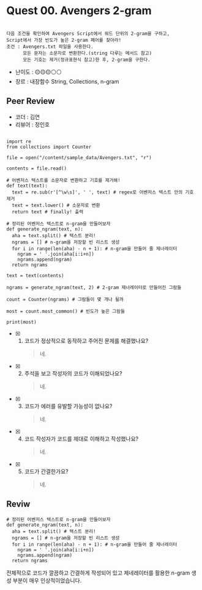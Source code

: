 # Quest 00. Avengers 2-gram

```

다음 조건을 확인하여 Avengers Script에서 워드 단위의 2-gram을 구하고,
Script에서 가장 빈도가 높은 2-gram 페어를 찾아라!
조건 : Avengers.txt 파일을 사용한다.
      모든 문자는 소문자로 변환한다.(string 다루는 메서드 참고)
      모든 기호는 제거(정규표현식 참고)한 후, 2-gram을 구한다.

```

- 난이도 : 🟡🟡🟡⚪⚪
- 장르 : 내장함수 String, Collections, n-gram

## Peer Review

- 코더 : 김연
- 리뷰어 : 정인호

```

import re
from collections import Counter

file = open("/content/sample_data/Avengers.txt", "r")

contents = file.read()

# 어벤저스 텍스트를 소문자로 변환하고 기호를 제거해!
def text(text):
  text = re.sub(r'[^\w\s]', ' ', text) # regex로 어벤저스 텍스트 안의 기호 제거
  text = text.lower() # 소문자로 변환
  return text # finally! 출력

# 정리된 어벤저스 텍스트로 n-gram을 만들어보자
def generate_ngram(text, n):
  aha = text.split() # 텍스트 분리!
  ngrams = [] # n-gram을 저장할 빈 리스트 생성
  for i in range(len(aha) - n + 1): # n-gram을 만들어 줄 제너레이터
    ngram = ' '.join(aha[i:i+n])
    ngrams.append(ngram)
  return ngrams

text = text(contents)

ngrams = generate_ngram(text, 2) # 2-gram 제너레이터로 만들어진 그람들

count = Counter(ngrams) # 그람들이 몇 개나 될까

most = count.most_common() # 빈도가 높은 그람들

print(most)

```

- [x] 1. 코드가 정상적으로 동작하고 주어진 문제를 해결했나요?
     > 네.

- [x] 2. 주석을 보고 작성자의 코드가 이해되었나요?
     > 네.

- [x] 3. 코드가 에러를 유발할 가능성이 없나요?
     > 네.

- [x] 4. 코드 작성자가 코드를 제대로 이해하고 작성했나요?
     > 네.

- [x] 5. 코드가 간결한가요?
     > 네.

## Reviw

```
# 정리된 어벤저스 텍스트로 n-gram을 만들어보자
def generate_ngram(text, n):
  aha = text.split() # 텍스트 분리!
  ngrams = [] # n-gram을 저장할 빈 리스트 생성
  for i in range(len(aha) - n + 1): # n-gram을 만들어 줄 제너레이터
    ngram = ' '.join(aha[i:i+n])
    ngrams.append(ngram)
  return ngrams
```

전체적으로 코드가 깔끔하고 간결하게 작성되어 있고 제네레이터를 활용한 n-gram 생성 부분이 매우 인상적이었습니다.
